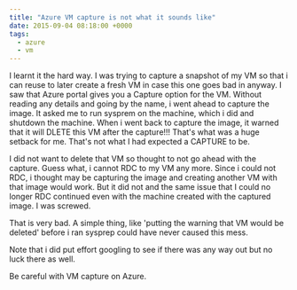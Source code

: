 ```yaml
---
title: "Azure VM capture is not what it sounds like"
date: 2015-09-04 08:18:00 +0000
tags:
  - azure
  - vm
---
```


I learnt it the hard way. I was trying to capture a snapshot of my VM so that i can reuse to later create a fresh VM in case this one goes bad in anyway. I saw that Azure portal gives you a Capture option for the VM. Without reading any details and going by the name, i went ahead to capture the image. It asked me to run sysprem on the machine, which i did and shutdown the machine. When i went back to capture the image, it warned that it will DLETE this VM after the capture!!! That's what was a huge setback for me. That's not what I had expected a CAPTURE to be.

I did not want to delete that VM so thought to not go ahead with the capture. Guess what, i cannot RDC to my VM any more. Since i could not RDC, i thought may be capturing the image and creating another VM with that image would work. But it did not and the same issue that I could no longer RDC continued even with the machine created with the captured image. I was screwed.

That is very bad. A simple thing, like 'putting the warning that VM would be deleted' before i ran sysprep could have never caused this mess.

Note that i did put effort googling to see if there was any way out but no luck there as well.

Be careful with VM capture on Azure.